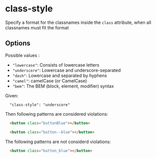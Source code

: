 # class-style

Specify a format for the classnames inside the `class` attribute, when all classnames must fit the format

## Options

Possible values :

* `"lowercase"`: Consists of lowercase letters
* `"underscore"`: Lowercase and underscore-separated
* `"dash"`: Lowercase and separated by hyphens
* `"camel"`: camelCase (or CamelCase)
* `"bem"`: The BEM (block, element, modifier) syntax

Given:

```
  "class-style": "underscore"
```

Then following patterns are considered violations:

```html
  <button class="buttonBlue"></button>
```

```html
  <button class="button--blue"></button>
```

The following patterns are not considerd violations:

```html
  <button class="button_blue"></button>
```
